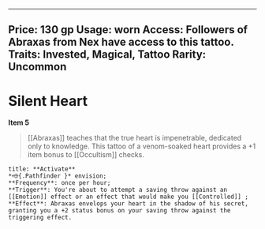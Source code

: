 
---
Price: 130 gp
Usage: worn
Access: Followers of Abraxas from Nex have access to this tattoo.
Traits: Invested, Magical, Tattoo
Rarity: Uncommon
---

# Silent Heart

**Item 5**

> [[Abraxas]] teaches that the true heart is impenetrable, dedicated only to knowledge. This tattoo of a venom-soaked heart provides a +1 item bonus to [[Occultism]] checks.

```ad-embed-ability
title: **Activate**
*⬲{.Pathfinder }* envision; 
**Frequency**: once per hour;
**Trigger**: You're about to attempt a saving throw against an [[Emotion]] effect or an effect that would make you [[Controlled]] ;
**Effect**: Abraxas envelops your heart in the shadow of his secret, granting you a +2 status bonus on your saving throw against the triggering effect.

```

